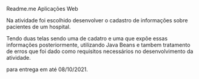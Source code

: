 Readme.me
Aplicações Web

Na atividade foi escolhido desenvolver o cadastro de informações sobre pacientes de um hospital.

Tendo duas telas sendo uma de cadatro e uma que expõe essas informações posteriormente, utilizando Java Beans e tambem tratamento de erros que foi dado como requisitos necessários no desenvolvimento da atividade.

para entrega em até 08/10/2021.